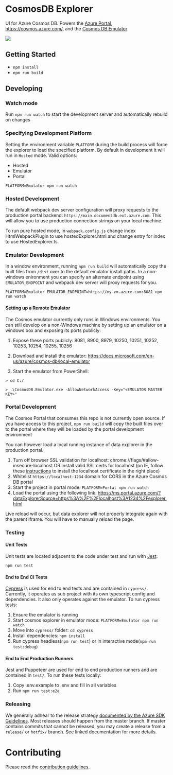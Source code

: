 # CosmosDB Explorer

UI for Azure Cosmos DB. Powers the [Azure Portal](https://portal.azure.com/), https://cosmos.azure.com/, and the [Cosmos DB Emulator](https://docs.microsoft.com/en-us/azure/cosmos-db/local-emulator)

![](https://sdkctlstore.blob.core.windows.net/exe/dataexplorer.gif)

## Getting Started

- `npm install`
- `npm run build`

## Developing

### Watch mode

Run `npm run watch` to start the development server and automatically rebuild on changes

### Specifying Development Platform

Setting the environment variable `PLATFORM` during the build process will force the explorer to load the specified platform. By default in development it will run in `Hosted` mode. Valid options:

- Hosted
- Emulator
- Portal

`PLATFORM=Emulator npm run watch`

### Hosted Development

The default webpack dev server configuration will proxy requests to the production portal backend: `https://main.documentdb.ext.azure.com`. This will allow you to use production connection strings on your local machine.

To run pure hosted mode, in `webpack.config.js` change index HtmlWebpackPlugin to use hostedExplorer.html and change entry for index to use HostedExplorer.ts.

### Emulator Development

In a window environment, running `npm run build` will automatically copy the built files from `/dist` over to the default emulator install paths. In a non-windows enironment you can specify an alternate endpoint using `EMULATOR_ENDPOINT` and webpack dev server will proxy requests for you.

`PLATFORM=Emulator EMULATOR_ENDPOINT=https://my-vm.azure.com:8081 npm run watch`

#### Setting up a Remote Emulator

The Cosmos emulator currently only runs in Windows environments. You can still develop on a non-Windows machine by setting up an emulator on a windows box and exposing its ports publicly:

1. Expose these ports publicly: 8081, 8900, 8979, 10250, 10251, 10252, 10253, 10254, 10255, 10256

2. Download and install the emulator: https://docs.microsoft.com/en-us/azure/cosmos-db/local-emulator

3. Start the emulator from PowerShell:

```
> cd C:/

> .\CosmosDB.Emulator.exe -AllowNetworkAccess -Key="<EMULATOR MASTER KEY>"
```

### Portal Development

The Cosmos Portal that consumes this repo is not currently open source. If you have access to this project, `npm run build` will copy the built files over to the portal where they will be loaded by the portal development environment

You can however load a local running instance of data explorer in the production portal.

1. Turn off browser SSL validation for localhost: chrome://flags/#allow-insecure-localhost OR Install valid SSL certs for localhost (on IE, follow these [instructions](https://www.technipages.com/ie-bypass-problem-with-this-websites-security-certificate) to install the localhost certificate in the right place)
2. Whitelist `https://localhost:1234` domain for CORS in the Azure Cosmos DB portal
3. Start the project in portal mode: `PLATFORM=Portal npm run watch`
4. Load the portal using the following link: https://ms.portal.azure.com/?dataExplorerSource=https%3A%2F%2Flocalhost%3A1234%2Fexplorer.html

Live reload will occur, but data explorer will not properly integrate again with the parent iframe. You will have to manually reload the page.

### Testing

#### Unit Tests

Unit tests are located adjacent to the code under test and run with [Jest](https://jestjs.io/):

`npm run test`

#### End to End CI Tests

[Cypress](https://www.cypress.io/) is used for end to end tests and are contained in `cypress/`. Currently, it operates as sub project with its own typescript config and dependencies. It also only operates against the emulator. To run cypress tests:

1. Ensure the emulator is running
2. Start cosmos explorer in emulator mode: `PLATFORM=Emulator npm run watch`
3. Move into `cypress/` folder: `cd cypress`
4. Install dependencies: `npm install`
5. Run cypress headless(`npm run test`) or in interactive mode(`npm run test:debug`)

#### End to End Production Runners

Jest and Puppeteer are used for end to end production runners and are contained in `test/`. To run these tests locally:

1. Copy .env.example to .env and fill in all variables
2. Run `npm run test:e2e`

### Releasing

We generally adhear to the release strategy [documented by the Azure SDK Guidelines](https://azure.github.io/azure-sdk/policies_repobranching.html#release-branches). Most releases should happen from the master branch. If master contains commits that cannot be released, you may create a release from a `release/` or `hotfix/` branch. See linked documentation for more details.

# Contributing

Please read the [contribution guidelines](./CONTRIBUTING.md).
